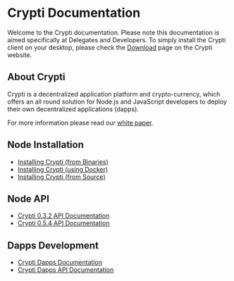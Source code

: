 # Crypti Documentation

Welcome to the Crypti documentation. Please note this documentation is aimed specifically at Delegates and Developers. To simply install the Crypti client on your desktop, please check the [Download](https://crypti.me/download) page on the Crypti website.

## About Crypti

Crypti is a decentralized application platform and crypto-currency, which offers an all round solution for Node.js and JavaScript developers to deploy their own decentralized applications (dapps).

For more information please read our [white paper](https://crypti.me/crypti.pdf).

## Node Installation

* [Installing Crypti (from Binaries)](BinaryInstall.md)
* [Installing Crypti (using Docker)](DockerInstall.md)
* [Installing Crypti (from Source)](SourceInstall.md)

## Node API

* [Crypti 0.3.2 API Documentation](http://docs.crypti.apiary.io/)
* [Crypti 0.5.4 API Documentation](http://docs.crypti2.apiary.io/)

## Dapps Development

* [Crypti Dapps Documentation](https://github.com/crypti/crypti-dapps-docs)
* [Crypti Dapps API Documentation](http://docs.crypti.me/)
